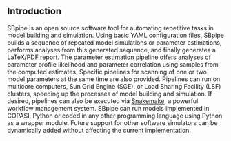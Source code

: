 ## Introduction

SBpipe is an open source software tool for automating repetitive tasks in model building and simulation. Using basic YAML configuration files, SBpipe builds a sequence of repeated model simulations or parameter estimations, performs analyses from this generated sequence, and finally generates a LaTeX/PDF report. The parameter estimation pipeline offers analyses of parameter profile likelihood and parameter correlation using samples from the computed estimates. Specific pipelines for scanning of one or two model parameters at the same time are also provided. Pipelines can run on multicore computers, Sun Grid Engine (SGE), or Load Sharing Facility (LSF) clusters, speeding up the processes of model building and simulation. If desired, pipelines can also be executed via [Snakemake](https://snakemake.readthedocs.io), a powerful workflow management system. SBpipe can run models implemented in COPASI, Python or coded in any other programming language using Python as a wrapper module. Future support for other software simulators can be dynamically added without affecting the current implementation.
